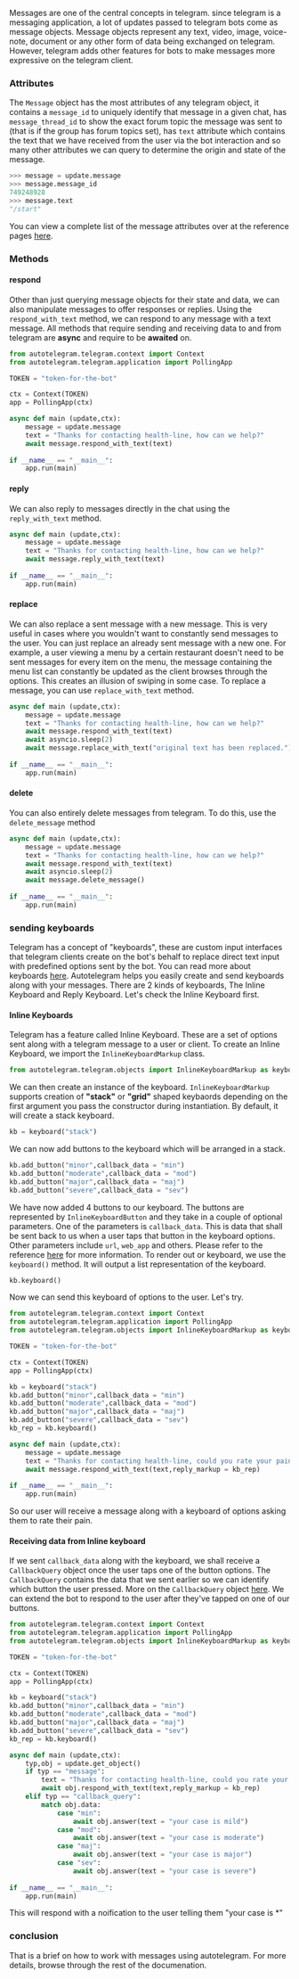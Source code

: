 
Messages are one of the central concepts in telegram. since telegram is a messaging application, a lot of updates passed to telegram bots come as message objects.
Message objects represent any text, video, image, voice-note, document or any other form of data being exchanged on telegram. However, telegram adds other features for bots to make messages more expressive on the telegram client.

### Attributes
The `Message` object has the most attributes of any telegram object, it contains a `message_id` to uniquely identify that message in a given chat, has `message_thread_id` to show the exact forum topic the message was sent to (that is if the group has forum topics set), has `text` attribute which contains the text that we have received from the user via the bot interaction and so many other attributes we can query to determine the origin and state of the message.
```python
>>> message = update.message
>>> message.message_id
749248928
>>> message.text
"/start"
```
You can view a complete list of the message attributes over at the reference pages [here](../reference/objects/gen/message.md).

### Methods
#### respond
Other than just querying message objects for their state and data, we can also manipulate messages to offer responses or replies.
Using the `respond_with_text` method, we can respond to any message with a text message. All methods that require sending and receiving data to and from telegram are **async** and require to be **awaited** on.
```python
from autotelegram.telegram.context import Context
from autotelegram.telegram.application import PollingApp

TOKEN = "token-for-the-bot"

ctx = Context(TOKEN)
app = PollingApp(ctx)

async def main (update,ctx):
    message = update.message
    text = "Thanks for contacting health-line, how can we help?"
    await message.respond_with_text(text)
    
if __name__ == "__main__":
    app.run(main)
```
#### reply
We can also reply to messages directly in the chat using the `reply_with_text` method.
```python
async def main (update,ctx):
    message = update.message
    text = "Thanks for contacting health-line, how can we help?"
    await message.reply_with_text(text)
    
if __name__ == "__main__":
    app.run(main)
```
#### replace
We can also replace a sent message with a new message. This is very useful in cases where you wouldn't want to constantly send messages to the user. You can just replace an already sent message with a new one. For example, a user viewing a menu by a certain restaurant doesn't need to be sent messages for every item on the menu, the message containing the menu list can constantly be updated as the client browses through the options. This creates an illusion of swiping in some case.
To replace a message, you can use `replace_with_text` method.
```python
async def main (update,ctx):
    message = update.message
    text = "Thanks for contacting health-line, how can we help?"
    await message.respond_with_text(text)
    await asyncio.sleep(2)
    await message.replace_with_text("original text has been replaced.")
    
if __name__ == "__main__":
    app.run(main)
```
#### delete
You can also entirely delete messages from telegram. To do this, use the `delete_message` method
```python
async def main (update,ctx):
    message = update.message
    text = "Thanks for contacting health-line, how can we help?"
    await message.respond_with_text(text)
    await asyncio.sleep(2)
    await message.delete_message()
    
if __name__ == "__main__":
    app.run(main)
```
### sending keyboards
Telegram has a concept of "keyboards", these are custom input interfaces that telegram clients create on the bot's behalf to replace direct text input with predefined options sent by the bot.
You can read more about keyboards [here](https://core.telegram.org/bots/features#keyboards). Autotelegram helps you easily create and send keyboards along with your messages. There are 2 kinds of keyboards, The Inline Keyboard and Reply Keyboard. Let's check the Inline Keyboard first.

#### Inline Keyboards
Telegram has a feature called Inline Keyboard. These are a set of options sent along with a telegram message to a user or client. To create an Inline Keyboard, we import the `InlineKeyboardMarkup` class.
```python
from autotelegram.telegram.objects import InlineKeyboardMarkup as keyboard
```
We can then create an instance of the keyboard. `InlineKeyboardMarkup` supports creation of **"stack"** or **"grid"** shaped keybaords depending on the first argument you pass the constructor during instantiation. By default, it will create a stack keyboard.
```python
kb = keyboard("stack")
```
We can now add buttons to the keyboard which will be arranged in a stack.
```python
kb.add_button("minor",callback_data = "min")
kb.add_button("moderate",callback_data = "mod")
kb.add_button("major",callback_data = "maj")
kb.add_button("severe",callback_data = "sev")
```
We have now added 4 buttons to our keyboard. The buttons are represented by `InlineKeyboardButton` and they take in a couple of optional parameters. One of the parameters is `callback_data`. This is data that shall be sent back to us when a user taps that button in the keyboard options. Other parameters include `url`, `web_app` and others. Please refer to the reference [here](../reference/objects/gen/inlinekeyboard.md) for more information.
To render out or keyboard, we use the `keyboard()` method. It will output a list representation of the keyboard.
```python
kb.keyboard()
```
Now we can send this keyboard of options to the user. Let's try.
```python
from autotelegram.telegram.context import Context
from autotelegram.telegram.application import PollingApp
from autotelegram.telegram.objects import InlineKeyboardMarkup as keyboard

TOKEN = "token-for-the-bot"

ctx = Context(TOKEN)
app = PollingApp(ctx)

kb = keyboard("stack")
kb.add_button("minor",callback_data = "min")
kb.add_button("moderate",callback_data = "mod")
kb.add_button("major",callback_data = "maj")
kb.add_button("severe",callback_data = "sev")
kb_rep = kb.keyboard()

async def main (update,ctx):
    message = update.message
    text = "Thanks for contacting health-line, could you rate your pain? "
    await message.respond_with_text(text,reply_markup = kb_rep)
    
if __name__ == "__main__":
    app.run(main)
```
So our user will receive a message along with a keyboard of options asking them to rate their pain.

#### Receiving data from Inline keyboard
If we sent `callback_data` along with the keyboard, we shall receive a `CallbackQuery` object once the user taps one of the button options. The `CallbackQuery` contains the data that we sent earlier so we can identify which button the user pressed. More on the `CallbackQuery` object [here](../reference/objects/gen/callbackquery.md).
We can extend the bot to respond to the user after they've tapped on one of our buttons.
```python
from autotelegram.telegram.context import Context
from autotelegram.telegram.application import PollingApp
from autotelegram.telegram.objects import InlineKeyboardMarkup as keyboard

TOKEN = "token-for-the-bot"

ctx = Context(TOKEN)
app = PollingApp(ctx)

kb = keyboard("stack")
kb.add_button("minor",callback_data = "min")
kb.add_button("moderate",callback_data = "mod")
kb.add_button("major",callback_data = "maj")
kb.add_button("severe",callback_data = "sev")
kb_rep = kb.keyboard()

async def main (update,ctx):
    typ,obj = update.get_object()
    if typ == "message":
        text = "Thanks for contacting health-line, could you rate your pain?"
        await obj.respond_with_text(text,reply_markup = kb_rep)
    elif typ == "callback_query":
        match obj.data:
            case "min":
                await obj.answer(text = "your case is mild")
            case "mod":
                await obj.answer(text = "your case is moderate")
            case "maj":
                await obj.answer(text = "your case is major")
            case "sev":
                await obj.answer(text = "your case is severe")
    
if __name__ == "__main__":
    app.run(main)
```
This will respond with a noification to the user telling them "your case is *"
### conclusion
That is a brief on how to work with messages using autotelegram. For more details, browse through the rest of the documenation.